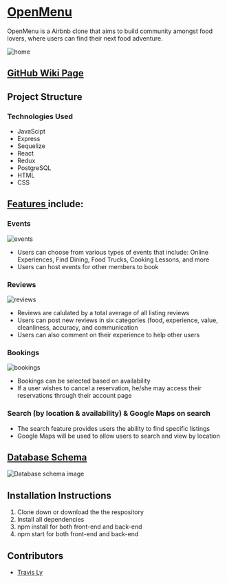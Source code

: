 # [OpenMenu](https://open-menu-aa.herokuapp.com/)

OpenMenu is a Airbnb clone that aims to build community amongst food lovers, where users can find their next food adventure.

![home](https://cdn.discordapp.com/attachments/994067967023259668/995005230028697620/unknown.png)

## [GitHub Wiki Page](https://github.com/lytravis/OpenMenu/wiki)

## Project Structure
### Technologies Used
- JavaScipt
- Express
- Sequelize
- React
- Redux
- PostgreSQL
- HTML
- CSS

## [Features ](https://github.com/lytravis/OpenMenu/wiki/MVP-Features-List) include:

### Events
![events](https://cdn.discordapp.com/attachments/994067967023259668/995088320004632636/unknown.png)
 - Users can choose from various types of events that include: Online Experiences, Find Dining, Food Trucks, Cooking Lessons, and more
 - Users can host events for other members to book
### Reviews
![reviews](https://cdn.discordapp.com/attachments/920377762068447282/933640655266275378/unknown.png)
- Reviews are calulated by a total average of all listing reviews
- Users can post new reviews in six categories (food, experience, value, cleanliness, accuracy, and communication
- Users can also comment on their experience to help other users
### Bookings
![bookings](https://cdn.discordapp.com/attachments/920377762068447282/933640829694803998/unknown.png)
- Bookings can be selected based on availability
- If a user wishes to cancel a reservation, he/she may access their reservations through their account page
### Search (by location & availability) & Google Maps on search
- The search feature provides users the ability to find specific listings
- Google Maps will be used to allow users to search and view by location

## [Database Schema](https://github.com/lytravis/OpenMenu/wiki/Database-Schema)

![Database schema image](https://cdn.discordapp.com/attachments/920377762068447282/920421269063757824/drawSQL-export-2021-12-14_13_05.png)

## Installation Instructions
1. Clone down or download the the respository
2. Install all dependencies
3.  npm install for both front-end and back-end
4.  npm start for both front-end and back-end


## Contributors
- [Travis Ly](https://github.com/lytravis)





